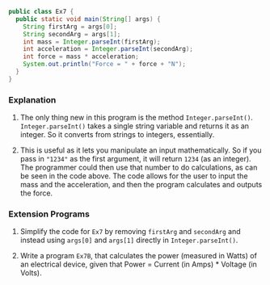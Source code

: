 ```java
public class Ex7 {
  public static void main(String[] args) {
    String firstArg = args[0];
    String secondArg = args[1];
    int mass = Integer.parseInt(firstArg);
    int acceleration = Integer.parseInt(secondArg);
    int force = mass * acceleration;
    System.out.println("Force = " + force + "N");
  }
}
```

### Explanation
1. The only thing new in this program is the method `Integer.parseInt()`. `Integer.parseInt()` takes a single string variable and returns it as an integer. So it converts from strings to integers, essentially. 

2. This is useful as it lets you manipulate an input mathematically. So if you pass in `"1234"` as the first argument, it will return `1234` (as an integer). The programmer could then use that number to do calculations, as can be seen in the code above. The code allows for the user to input the mass and the acceleration, and then the program calculates and outputs the force. 

### Extension Programs
1. Simplify the code for `Ex7` by removing `firstArg` and `secondArg` and instead using `args[0]` and `args[1]` directly in `Integer.parseInt()`.

2. Write a program `Ex7B`, that calculates the power (measured in Watts) of an electrical device, given that Power = Current (in Amps) * Voltage (in Volts).
